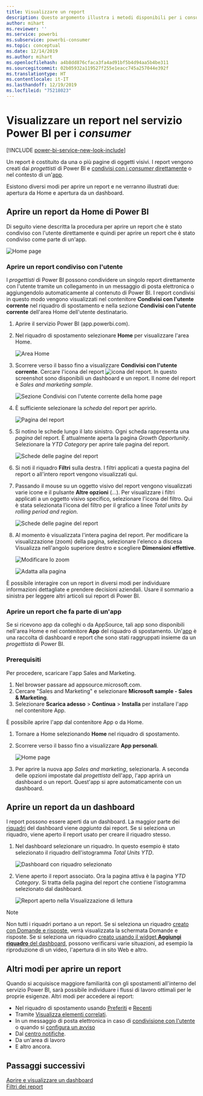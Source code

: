 ```yaml
---
title: Visualizzare un report
description: Questo argomento illustra i metodi disponibili per i consumer e gli utenti finali di Power BI per aprire e visualizzare un report di Power BI.
author: mihart
ms.reviewer: ''
ms.service: powerbi
ms.subservice: powerbi-consumer
ms.topic: conceptual
ms.date: 12/14/2019
ms.author: mihart
ms.openlocfilehash: a4b8dd876cfaca3fa4ad91bf5b4d94aa5b4be311
ms.sourcegitcommit: 02b05932a119527f255e1eacc745a257044e392f
ms.translationtype: HT
ms.contentlocale: it-IT
ms.lasthandoff: 12/19/2019
ms.locfileid: "75218023"
---
```

# <a name="view-a-report-in-the-power-bi-service-for-consumers"></a>Visualizzare un report nel servizio Power BI per i *consumer*

[!INCLUDE [power-bi-service-new-look-include](../includes/power-bi-service-new-look-include.md)]

Un report è costituito da una o più pagine di oggetti visivi. I report vengono creati dai *progettisti* di Power BI e [condivisi con i *consumer* direttamente](end-user-shared-with-me.md) o nel contesto di un'[app](end-user-apps.md). 

Esistono diversi modi per aprire un report e ne verranno illustrati due: apertura da Home e apertura da un dashboard. 

<!-- add art-->


## <a name="open-a-report-from-power-bi-home"></a>Aprire un report da Home di Power BI
Di seguito viene descritta la procedura per aprire un report che è stato condiviso con l'utente direttamente e quindi per aprire un report che è stato condiviso come parte di un'app.

   ![Home page](./media/end-user-report-open/power-bi-home-canvas.png)

### <a name="open-a-report-that-has-been-shared-with-you"></a>Aprire un report condiviso con l'utente
I *progettisti* di Power BI possono condividere un singolo report direttamente con l'utente tramite un collegamento in un messaggio di posta elettronica o aggiungendolo automaticamente al contenuto di Power BI. I report condivisi in questo modo vengono visualizzati nel contenitore **Condivisi con l'utente corrente** nel riquadro di spostamento e nella sezione **Condivisi con l'utente corrente** dell'area Home dell'utente destinatario.

1. Aprire il servizio Power BI (app.powerbi.com).

2. Nel riquadro di spostamento selezionare **Home** per visualizzare l'area Home.  

   ![Area Home](./media/end-user-report-open/power-bi-select-home-new.png)
   
3. Scorrere verso il basso fino a visualizzare **Condivisi con l'utente corrente**. Cercare l'icona del report ![icona del report](./media/end-user-report-open/power-bi-report-icon.png). In questo screenshot sono disponibili un dashboard e un report. Il nome del report è *Sales and marketing sample*. 
   
   ![Sezione Condivisi con l'utente corrente della home page](./media/end-user-report-open/power-bi-shared-new.png)

4. È sufficiente selezionare la *scheda* del report per aprirlo.

   ![Pagina del report](./media/end-user-report-open/power-bi-open.png)

5. Si notino le schede lungo il lato sinistro.  Ogni scheda rappresenta una *pagina* del report. È attualmente aperta la pagina *Growth Opportunity*. Selezionare la *YTD Category* per aprire tale pagina del report. 

   ![Schede delle pagine del report](./media/end-user-report-open/power-bi-ytd.png)

6. Si noti il riquadro **Filtri** sulla destra. I filtri applicati a questa pagina del report o all'intero report vengono visualizzati qui.

7. Passando il mouse su un oggetto visivo del report vengono visualizzati varie icone e il pulsante **Altre opzioni** (...). Per visualizzare i filtri applicati a un oggetto visivo specifico, selezionare l'icona del filtro. Qui è stata selezionata l'icona del filtro per il grafico a linee *Total units by rolling period and region*.

   ![Schede delle pagine del report](./media/end-user-report-open/power-bi-visual-filters.png)

6. Al momento è visualizzata l'intera pagina del report. Per modificare la visualizzazione (zoom) della pagina, selezionare l'elenco a discesa Visualizza nell'angolo superiore destro e scegliere **Dimensioni effettive**.

   ![Modificare lo zoom](./media/end-user-report-open/power-bi-fit-new.png)

   ![Adatta alla pagina](./media/end-user-report-open/power-bi-actual.png)

È possibile interagire con un report in diversi modi per individuare informazioni dettagliate e prendere decisioni aziendali.  Usare il sommario a sinistra per leggere altri articoli sui report di Power BI. 

### <a name="open-a-report-that-is-part-of-an-app"></a>Aprire un report che fa parte di un'app
Se si ricevono app da colleghi o da AppSource, tali app sono disponibili nell'area Home e nel contenitore **App** del riquadro di spostamento. Un'[app](end-user-apps.md) è una raccolta di dashboard e report che sono stati raggruppati insieme da un *progettista* di Power BI.

### <a name="prerequisites"></a>Prerequisiti
Per procedere, scaricare l'app Sales and Marketing.
1. Nel browser passare ad appsource.microsoft.com.
1. Cercare "Sales and Marketing" e selezionare **Microsoft sample - Sales & Marketing**.
1. Selezionare **Scarica adesso** > **Continua** > **Installa** per installare l'app nel contenitore App. 

È possibile aprire l'app dal contenitore App o da Home.
1. Tornare a Home selezionando **Home** nel riquadro di spostamento.

7. Scorrere verso il basso fino a visualizzare **App personali**.

   ![Home page](./media/end-user-report-open/power-bi-app.png)

8. Per aprire la nuova app *Sales and marketing*, selezionarla. A seconda delle opzioni impostate dal *progettista* dell'app, l'app aprirà un dashboard o un report. Quest'app si apre automaticamente con un dashboard.  


## <a name="open-a-report-from-a-dashboard"></a>Aprire un report da un dashboard
I report possono essere aperti da un dashboard. La maggior parte dei [riquadri](end-user-tiles.md) del dashboard viene *aggiunta* dai report. Se si seleziona un riquadro, viene aperto il report usato per creare il riquadro stesso. 

1. Nel dashboard selezionare un riquadro. In questo esempio è stato selezionato il riquadro dell'istogramma *Total Units YTD*.

    ![Dashboard con riquadro selezionato](./media/end-user-report-open/power-bi-dashboard.png)

2.  Viene aperto il report associato. Ora la pagina attiva è la pagina *YTD Category*. Si tratta della pagina del report che contiene l'istogramma selezionato dal dashboard.

    ![Report aperto nella Visualizzazione di lettura](./media/end-user-report-open/power-bi-report-tabs.png)

> [!NOTE]
> Non tutti i riquadri portano a un report. Se si seleziona un riquadro [creato con Domande e risposte](end-user-q-and-a.md), verrà visualizzata la schermata Domande e risposte. Se si seleziona un riquadro [creato usando il widget **Aggiungi riquadro** del dashboard](../service-dashboard-add-widget.md), possono verificarsi varie situazioni, ad esempio la riproduzione di un video, l'apertura di in sito Web e altro.  


##  <a name="still-more-ways-to-open-a-report"></a>Altri modi per aprire un report
Quando si acquisisce maggiore familiarità con gli spostamenti all'interno del servizio Power BI, sarà possibile individuare i flussi di lavoro ottimali per le proprie esigenze. Altri modi per accedere ai report:
- Nel riquadro di spostamento usando [Preferiti](end-user-favorite.md) e [Recenti](end-user-recent.md)    
- Tramite [Visualizza elementi correlati](end-user-related.md).    
- In un messaggio di posta elettronica in caso di [condivisione con l'utente](../service-share-reports.md) o quando si [configura un avviso](end-user-alerts.md)    
- Dal [centro notifiche](end-user-notification-center.md).    
- Da un'area di lavoro
- E altro ancora.

## <a name="next-steps"></a>Passaggi successivi
[Aprire e visualizzare un dashboard](end-user-dashboard-open.md)    
[Filtri dei report](end-user-report-filter.md)

